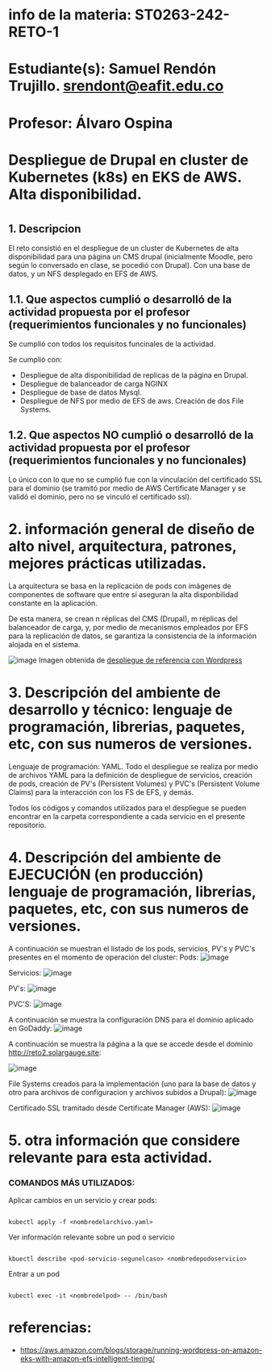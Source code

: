 # info de la materia: ST0263-242-RETO-1
#
# Estudiante(s): Samuel Rendón Trujillo. srendont@eafit.edu.co
#
# Profesor: Álvaro Ospina
#
# Despliegue de Drupal en cluster de Kubernetes (k8s) en EKS de AWS. Alta disponibilidad.
#
## 1. Descripcion
El reto consistió en el despliegue de un cluster de Kubernetes de alta disponibilidad para una página un CMS drupal (inicialmente Moodle, pero según lo conversado en clase, se pocedió con Drupal). Con una base de datos, y un NFS desplegado en EFS de AWS.

## 1.1. Que aspectos cumplió o desarrolló de la actividad propuesta por el profesor (requerimientos funcionales y no funcionales)

Se cumplió con todos los requisitos funcinales de la actividad.

Se cumplió con: 
- Despliegue de alta disponibilidad de replicas de la página en Drupal.
- Despliegue de balanceador de carga NGINX
- Despliegue de base de datos Mysql.
- Despliegue de NFS por medio de EFS de aws. Creación de dos File Systems.


## 1.2. Que aspectos NO cumplió o desarrolló de la actividad propuesta por el profesor (requerimientos funcionales y no funcionales)
Lo único con lo que no se cumplió fue con la vinculación del certificado SSL para el dominio (se tramitó por medio de AWS Certificate Manager y se validó el dominio, pero no se vinculó el certificado ssl).


# 2. información general de diseño de alto nivel, arquitectura, patrones, mejores prácticas utilizadas.

La arquitectura se basa en la replicación de pods con imágenes de componentes de software que entre sí aseguran la alta disponbilidad constante en la aplicación.

De esta manera, se crean n réplicas del CMS (Drupal), m réplicas del balanceador de carga, y, por medio de mecanismos empleados por EFS para la replicación de datos, se garantiza la consistencia de la información alojada en el sistema.

![image](https://github.com/user-attachments/assets/4d13eedc-7bbf-4fe5-92c3-3f2af98ba31b)
Imagen obtenida de <a href="https://aws.amazon.com/blogs/storage/running-wordpress-on-amazon-eks-with-amazon-efs-intelligent-tiering/">despliegue de referencia con Wordpress</a> 

# 3. Descripción del ambiente de desarrollo y técnico: lenguaje de programación, librerias, paquetes, etc, con sus numeros de versiones.

Lenguaje de programación: YAML.
Todo el despliegue se realiza por medio de archivos YAML para la definición de despliegue de servicios, creación de pods, creación de PV's (Persistent Volumes) y PVC's (Persistent Volume Claims) para la interacción con los FS de EFS, y demás.

Todos los códigos y comandos utilizados para el despliegue se pueden encontrar en la carpeta correspondiente a cada servicio en el presente repositorio.

# 4. Descripción del ambiente de EJECUCIÓN (en producción) lenguaje de programación, librerias, paquetes, etc, con sus numeros de versiones.

A continuación se muestran el listado de los pods, servicios, PV's y PVC's presentes en el momento de operación del cluster:
Pods:
![image](https://github.com/user-attachments/assets/c415bc35-a2d3-418b-8c24-1c1a63e141df)

Servicios:
![image](https://github.com/user-attachments/assets/f00f6036-2bfd-4c80-a007-bd20929c648f)

PV's:
![image](https://github.com/user-attachments/assets/7371abc1-f044-4ab9-af20-79d334a59c51)

PVC'S:
![image](https://github.com/user-attachments/assets/425ea1ca-14bf-4bb2-9b6c-fde4cbda2597)



A continuación se muestra la configuración DNS para el dominio aplicado en GoDaddy:
![image](https://github.com/user-attachments/assets/52f5f893-cc30-41f3-bbfb-7542a253bbe1)


A continuación se muestra la página a la que se accede desde el dominio http://reto2.solargauge.site:

![image](https://github.com/user-attachments/assets/d24bdcc3-2906-4676-9bbc-9c6beb6a98a0)


File Systems creados para la implementación (uno para la base de datos y otro para archivos de configuracion y archivos subidos a Drupal):
![image](https://github.com/user-attachments/assets/bc7c0fc6-3f35-4e2b-821c-8a208d8d9d0f)


Certificado SSL tramitado desde Certificate Manager (AWS): 
![image](https://github.com/user-attachments/assets/ff17b802-42fc-4ebb-bb40-7137834ffc55)



# 5. otra información que considere relevante para esta actividad.

### COMANDOS MÁS UTILIZADOS:

Aplicar cambios en un servicio y crear pods: 
```{bash}

kubectl apply -f <nombredelarchivo.yaml>

```

Ver información relevante sobre un pod o servicio
```{bash}

kbuectl describe <pod-servicio-segunelcaso> <nombredepodoservicio>

```

Entrar a un pod
```{bash}

kubectl exec -it <nombredelpod> -- /bin/bash

```

# referencias:
- https://aws.amazon.com/blogs/storage/running-wordpress-on-amazon-eks-with-amazon-efs-intelligent-tiering/
